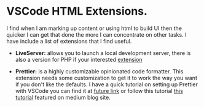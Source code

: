 # VSCode HTML Extensions.

I find when I am marking up content or using html to build UI then the quicker I can get that done the more I can concentrate on other tasks. I have include a list of extensions that I find useful.

- **LiveServer:** allows you to launch a local development server, there is also a version for PHP if your interested [extension](https://marketplace.visualstudio.com/items?itemName=ritwickdey.LiveServer)

- **Prettier:** is a highly customizable opinionated code formatter. This extension needs some customization to get it to work the way you want if you don't like the defaults. I have a quick tutorial on setting up Prettier with VSCode you can find it
  at [future link](https://github.com/dominait/vscode-workspaces/blob/master/javascript-extensions/Readme.md) or follow this tutorial [this tutorial](https//prettier.io) featured on medium blog site.
